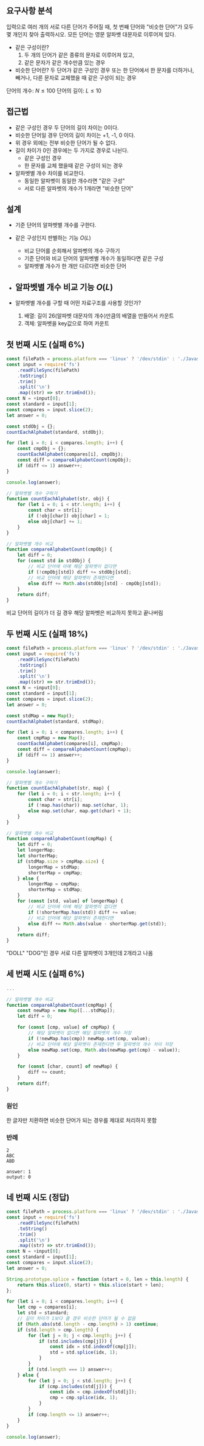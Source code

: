 ## 요구사항 분석

입력으로 여러 개의 서로 다른 단어가 주어질 때, 첫 번째 단어와 "비슷한 단어"가 모두 몇 개인지 찾아 출력하시오. 모든 단어는 영문 알파벳 대문자로 이루어져 있다.

-   같은 구성이란?
    1. 두 개의 단어가 같은 종류의 문자로 이루어져 있고,
    2. 같은 문자가 같은 개수만큼 있는 경우
-   비슷한 단어란?
    두 단어가 같은 구성인 경우 또는 한 단어에서 한 문자를 더하거나, 빼거나, 다른 문자로 교체했을 때 같은 구성이 되는 경우

단어의 개수: $N \le 100$
단어의 길이: $L \le 10$

## 접근법

-   같은 구성인 경우 두 단어의 길이 차이는 0이다.
-   비슷한 단어일 경우 단어의 길이 차이는 +1, -1, 0 이다.
-   위 경우 외에는 전부 비슷한 단어가 될 수 없다.
-   길이 차이가 0인 경우에는 두 가지로 경우로 나뉜다.
    -   같은 구성인 경우
    -   한 문자를 교체 했을때 같은 구성이 되는 경우
-   알파벳별 개수 차이를 비교한다.
    -   동일한 알파벳이 동일한 개수라면 "같은 구성"
    -   서로 다른 알파벳의 개수가 1개라면 "비슷한 단어"

## 설계

-   기준 단어의 알파벳별 개수를 구한다.

-   같은 구성인지 판별하는 기능 $O(L)$
    -   비교 단어를 순회해서 알파벳의 개수 구하기
    -   기준 단어와 비교 단어의 알파벳별 개수가 동일하다면 같은 구성
    -   알파벳별 개수가 한 개만 다르다면 비슷한 단어
-   ## 알파벳별 개수 비교 기능 $O(L)$
-   알파벳별 개수를 구할 때 어떤 자료구조를 사용할 것인가?
    1.  배열: 길이 26(알파벳 대문자의 개수)만큼의 배열을 만들어서 카운트
    2.  객체: 알파벳을 key값으로 하여 카운트

## 첫 번째 시도 (실패 6%)

```js
const filePath = process.platform === 'linux' ? '/dev/stdin' : './Javascript/input.txt';
const input = require('fs')
    .readFileSync(filePath)
    .toString()
    .trim()
    .split('\n')
    .map((str) => str.trimEnd());
const N = +input[0];
const standard = input[1];
const compares = input.slice(2);
let answer = 0;

const stdObj = {};
countEachAlphabet(standard, stdObj);

for (let i = 0; i < compares.length; i++) {
    const cmpObj = {};
    countEachAlphabet(compares[i], cmpObj);
    const diff = compareAlphabetCount(cmpObj);
    if (diff <= 1) answer++;
}

console.log(answer);

// 알파벳별 개수 구하기
function countEachAlphabet(str, obj) {
    for (let i = 0; i < str.length; i++) {
        const char = str[i];
        if (!obj[char]) obj[char] = 1;
        else obj[char] += 1;
    }
}

// 알파벳별 개수 비교
function compareAlphabetCount(cmpObj) {
    let diff = 0;
    for (const std in stdObj) {
        // 비교 단어에 아예 해당 알파벳이 없다면
        if (!cmpObj[std]) diff += stdObj[std];
        // 비교 단어에 해당 알파벳이 존재한다면
        else diff += Math.abs(stdObj[std] - cmpObj[std]);
    }
    return diff;
}
```

비교 단어의 길이가 더 길 경우 해당 알파벳은 비교하지 못하고 끝나버림

## 두 번째 시도 (실패 18%)

```js
const filePath = process.platform === 'linux' ? '/dev/stdin' : './Javascript/input.txt';
const input = require('fs')
    .readFileSync(filePath)
    .toString()
    .trim()
    .split('\n')
    .map((str) => str.trimEnd());
const N = +input[0];
const standard = input[1];
const compares = input.slice(2);
let answer = 0;

const stdMap = new Map();
countEachAlphabet(standard, stdMap);

for (let i = 0; i < compares.length; i++) {
    const cmpMap = new Map();
    countEachAlphabet(compares[i], cmpMap);
    const diff = compareAlphabetCount(cmpMap);
    if (diff <= 1) answer++;
}

console.log(answer);

// 알파벳별 개수 구하기
function countEachAlphabet(str, map) {
    for (let i = 0; i < str.length; i++) {
        const char = str[i];
        if (!map.has(char)) map.set(char, 1);
        else map.set(char, map.get(char) + 1);
    }
}

// 알파벳별 개수 비교
function compareAlphabetCount(cmpMap) {
    let diff = 0;
    let longerMap;
    let shorterMap;
    if (stdMap.size > cmpMap.size) {
        longerMap = stdMap;
        shorterMap = cmpMap;
    } else {
        longerMap = cmpMap;
        shorterMap = stdMap;
    }
    for (const [std, value] of longerMap) {
        // 비교 단어에 아예 해당 알파벳이 없다면
        if (!shorterMap.has(std)) diff += value;
        // 비교 단어에 해당 알파벳이 존재한다면
        else diff += Math.abs(value - shorterMap.get(std));
    }
    return diff;
}
```

"DOLL" "DOG"인 경우 서로 다른 알파벳이 3개인데 2개라고 나옴

## 세 번째 시도 (실패 6%)

```js
...

// 알파벳별 개수 비교
function compareAlphabetCount(cmpMap) {
    const newMap = new Map([...stdMap]);
    let diff = 0;

    for (const [cmp, value] of cmpMap) {
        // 해당 알파벳이 없다면 해당 알파벳의 개수 저장
        if (!newMap.has(cmp)) newMap.set(cmp, value);
        // 비교 단어에 해당 알파벳이 존재한다면 두 알파벳의 개수 차이 저장
        else newMap.set(cmp, Math.abs(newMap.get(cmp) - value));
    }

    for (const [char, count] of newMap) {
        diff += count;
    }
    return diff;
}
```

### 원인

한 글자만 치환하면 비슷한 단어가 되는 경우를 제대로 처리하지 못함

### 반례

```
2
ABC
ABD

answer: 1
output: 0
```

## 네 번째 시도 (정답)

```js
const filePath = process.platform === 'linux' ? '/dev/stdin' : './Javascript/input.txt';
const input = require('fs')
    .readFileSync(filePath)
    .toString()
    .trim()
    .split('\n')
    .map((str) => str.trimEnd());
const N = +input[0];
const standard = input[1];
const compares = input.slice(2);
let answer = 0;

String.prototype.splice = function (start = 0, len = this.length) {
    return this.slice(0, start) + this.slice(start + len);
};

for (let i = 0; i < compares.length; i++) {
    let cmp = compares[i];
    let std = standard;
    // 길이 차이가 1보다 클 경우 비슷한 단어가 될 수 없음
    if (Math.abs(std.length - cmp.length) > 1) continue;
    if (std.length > cmp.length) {
        for (let j = 0; j < cmp.length; j++) {
            if (std.includes(cmp[j])) {
                const idx = std.indexOf(cmp[j]);
                std = std.splice(idx, 1);
            }
        }
        if (std.length === 1) answer++;
    } else {
        for (let j = 0; j < std.length; j++) {
            if (cmp.includes(std[j])) {
                const idx = cmp.indexOf(std[j]);
                cmp = cmp.splice(idx, 1);
            }
        }
        if (cmp.length <= 1) answer++;
    }
}

console.log(answer);
```
